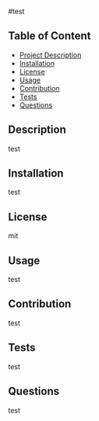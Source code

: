 
#test
        
## Table of Content
- [Project Description](#Description)
- [Installation](#Installation)
- [License](#License)
- [Usage](#Usage)
- [Contribution](#Contribution)
- [Tests](#Tests)
- [Questions](#Questions)

## Description
test

## Installation
test
        
## License
mit

## Usage
test

## Contribution
test

## Tests
test

## Questions
test

